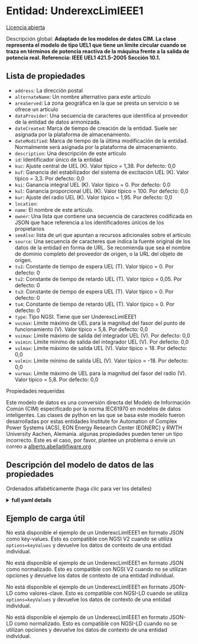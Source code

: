 Entidad: UnderexcLimIEEE1  
=========================  
[Licencia abierta](https://github.com/smart-data-models//dataModel.EnergyCIM/blob/master/UnderexcLimIEEE1/LICENSE.md)  
Descripción global: **Adaptado de los modelos de datos CIM. La clase representa el modelo de tipo UEL1 que tiene un límite circular cuando se traza en términos de potencia reactiva de la máquina frente a la salida de potencia real.  Referencia: IEEE UEL1 421.5-2005 Sección 10.1.**  

## Lista de propiedades  

- `address`: La dirección postal  - `alternateName`: Un nombre alternativo para este artículo  - `areaServed`: La zona geográfica en la que se presta un servicio o se ofrece un artículo  - `dataProvider`: Una secuencia de caracteres que identifica al proveedor de la entidad de datos armonizada.  - `dateCreated`: Marca de tiempo de creación de la entidad. Suele ser asignada por la plataforma de almacenamiento.  - `dateModified`: Marca de tiempo de la última modificación de la entidad. Normalmente será asignada por la plataforma de almacenamiento.  - `description`: Una descripción de este artículo  - `id`: Identificador único de la entidad  - `kuc`: Ajuste central de UEL (K).  Valor típico = 1,38. Por defecto: 0,0  - `kuf`: Ganancia del estabilizador del sistema de excitación UEL (K).  Valor típico = 3,3. Por defecto: 0,0  - `kui`: Ganancia integral UEL (K).  Valor típico = 0. Por defecto: 0.0  - `kul`: Ganancia proporcional UEL (K).  Valor típico = 100. Por defecto: 0,0  - `kur`: Ajuste del radio UEL (K).  Valor típico = 1,95. Por defecto: 0,0  - `location`:   - `name`: El nombre de este artículo.  - `owner`: Una lista que contiene una secuencia de caracteres codificada en JSON que hace referencia a los identificadores únicos de los propietarios  - `seeAlso`: lista de uri que apuntan a recursos adicionales sobre el artículo  - `source`: Una secuencia de caracteres que indica la fuente original de los datos de la entidad en forma de URL. Se recomienda que sea el nombre de dominio completo del proveedor de origen, o la URL del objeto de origen.  - `tu1`: Constante de tiempo de espera UEL (T).  Valor típico = 0. Por defecto: 0  - `tu2`: Constante de tiempo de retardo UEL (T).  Valor típico = 0,05. Por defecto: 0  - `tu3`: Constante de tiempo de espera UEL (T).  Valor típico = 0. Por defecto: 0  - `tu4`: Constante de tiempo de retardo UEL (T).  Valor típico = 0. Por defecto: 0  - `type`: Tipo NGSI. Tiene que ser UnderexcLimIEEE1  - `vucmax`: Límite máximo de UEL para la magnitud del fasor del punto de funcionamiento (V).  Valor típico = 5,8. Por defecto: 0,0  - `vuimax`: Límite máximo de salida del integrador UEL (V). Por defecto: 0,0  - `vuimin`: Límite mínimo de salida del integrador UEL (V). Por defecto: 0,0  - `vulmax`: Límite máximo de salida UEL (V).  Valor típico = 18. Por defecto: 0,0  - `vulmin`: Límite mínimo de salida UEL (V).  Valor típico = -18. Por defecto: 0,0  - `vurmax`: Límite máximo de UEL para la magnitud del fasor del radio (V).  Valor típico = 5,8. Por defecto: 0,0    
Propiedades requeridas  
Este modelo de datos es una conversión directa del Modelo de Información Común (CIM) especificado por la norma IEC61970 en modelos de datos inteligentes. Las clases de python en las que se basa este modelo fueron desarrolladas por estas entidades Institute for Automation of Complex Power Systems (ACS), EON Energy Research Center (EONERC) y RWTH University Aachen, Alemania. algunas propiedades pueden tener un tipo incorrecto. Este es el caso, por favor, plantee un problema o envíe un correo a alberto.abella@fiware.org  
## Descripción del modelo de datos de las propiedades  
Ordenados alfabéticamente (haga clic para ver los detalles)  
<details><summary><strong>full yaml details</strong></summary>    
```yaml  
UnderexcLimIEEE1:    
  description: 'Adapted from CIM data models. The class represents the Type UEL1 model which has a circular limit boundary when plotted in terms of machine reactive power vs. real power output.  Reference: IEEE UEL1 421.5-2005 Section 10.1.'    
  properties:    
    address:    
      description: 'The mailing address'    
      properties:    
        addressCountry:    
          description: 'Property. The country. For example, Spain. Model:''https://schema.org/addressCountry'''    
          type: string    
        addressLocality:    
          description: 'Property. The locality in which the street address is, and which is in the region. Model:''https://schema.org/addressLocality'''    
          type: string    
        addressRegion:    
          description: 'Property. The region in which the locality is, and which is in the country. Model:''https://schema.org/addressRegion'''    
          type: string    
        areaServed:    
          description: 'Property. The geographic area where a service or offered item is provided. Model:''https://schema.org/areaServed'''    
          type: string    
        postOfficeBoxNumber:    
          description: 'Property. The post office box number for PO box addresses. For example, Spain. Model:''https://schema.org/postOfficeBoxNumber'''    
          type: string    
        postalCode:    
          description: 'Property. The postal code. For example, Spain. Model:''https://schema.org/https://schema.org/postalCode'''    
          type: string    
        streetAddress:    
          description: 'Property. The street address. Model:''https://schema.org/streetAddress'''    
          type: string    
      type: Property    
      x-ngsi:    
        model: https://schema.org/address    
    alternateName:    
      description: 'An alternative name for this item'    
      type: Property    
    areaServed:    
      description: 'The geographic area where a service or offered item is provided'    
      type: Property    
      x-ngsi:    
        model: https://schema.org/Text    
    dataProvider:    
      description: 'A sequence of characters identifying the provider of the harmonised data entity.'    
      type: Property    
    dateCreated:    
      description: 'Entity creation timestamp. This will usually be allocated by the storage platform.'    
      format: date-time    
      type: Property    
    dateModified:    
      description: 'Timestamp of the last modification of the entity. This will usually be allocated by the storage platform.'    
      format: date-time    
      type: Property    
    description:    
      description: 'A description of this item'    
      type: Property    
    id:    
      anyOf: &underexclimieee1_-_properties_-_owner_-_items_-_anyof    
        - description: 'Property. Identifier format of any NGSI entity'    
          maxLength: 256    
          minLength: 1    
          pattern: ^[\w\-\.\{\}\$\+\*\[\]`|~^@!,:\\]+$    
          type: string    
        - description: 'Property. Identifier format of any NGSI entity'    
          format: uri    
          type: string    
      description: 'Unique identifier of the entity'    
      type: Property    
    kuc:    
      description: 'UEL center setting (K).  Typical Value = 1.38. Default: 0.0'    
      type: number    
      x-ngsi:    
        model: https://schema.org/Number    
    kuf:    
      description: 'UEL excitation system stabilizer gain (K).  Typical Value = 3.3. Default: 0.0'    
      type: number    
      x-ngsi:    
        model: https://schema.org/Number    
    kui:    
      description: 'UEL integral gain (K).  Typical Value = 0. Default: 0.0'    
      type: number    
      x-ngsi:    
        model: https://schema.org/Number    
    kul:    
      description: 'UEL proportional gain (K).  Typical Value = 100. Default: 0.0'    
      type: number    
      x-ngsi:    
        model: https://schema.org/Number    
    kur:    
      description: 'UEL radius setting (K).  Typical Value = 1.95. Default: 0.0'    
      type: number    
      x-ngsi:    
        model: https://schema.org/Number    
    location:    
      $id: https://geojson.org/schema/Geometry.json    
      $schema: "http://json-schema.org/draft-07/schema#"    
      oneOf:    
        - properties:    
            bbox:    
              items:    
                type: number    
              minItems: 4    
              type: array    
            coordinates:    
              items:    
                type: number    
              minItems: 2    
              type: array    
            type:    
              enum:    
                - Point    
              type: string    
          required:    
            - type    
            - coordinates    
          title: 'GeoJSON Point'    
          type: object    
        - properties:    
            bbox:    
              items:    
                type: number    
              minItems: 4    
              type: array    
            coordinates:    
              items:    
                items:    
                  type: number    
                minItems: 2    
                type: array    
              minItems: 2    
              type: array    
            type:    
              enum:    
                - LineString    
              type: string    
          required:    
            - type    
            - coordinates    
          title: 'GeoJSON LineString'    
          type: object    
        - properties:    
            bbox:    
              items:    
                type: number    
              minItems: 4    
              type: array    
            coordinates:    
              items:    
                items:    
                  items:    
                    type: number    
                  minItems: 2    
                  type: array    
                minItems: 4    
                type: array    
              type: array    
            type:    
              enum:    
                - Polygon    
              type: string    
          required:    
            - type    
            - coordinates    
          title: 'GeoJSON Polygon'    
          type: object    
        - properties:    
            bbox:    
              items:    
                type: number    
              minItems: 4    
              type: array    
            coordinates:    
              items:    
                items:    
                  type: number    
                minItems: 2    
                type: array    
              type: array    
            type:    
              enum:    
                - MultiPoint    
              type: string    
          required:    
            - type    
            - coordinates    
          title: 'GeoJSON MultiPoint'    
          type: object    
        - properties:    
            bbox:    
              items:    
                type: number    
              minItems: 4    
              type: array    
            coordinates:    
              items:    
                items:    
                  items:    
                    type: number    
                  minItems: 2    
                  type: array    
                minItems: 2    
                type: array    
              type: array    
            type:    
              enum:    
                - MultiLineString    
              type: string    
          required:    
            - type    
            - coordinates    
          title: 'GeoJSON MultiLineString'    
          type: object    
        - properties:    
            bbox:    
              items:    
                type: number    
              minItems: 4    
              type: array    
            coordinates:    
              items:    
                items:    
                  items:    
                    items:    
                      type: number    
                    minItems: 2    
                    type: array    
                  minItems: 4    
                  type: array    
                type: array    
              type: array    
            type:    
              enum:    
                - MultiPolygon    
              type: string    
          required:    
            - type    
            - coordinates    
          title: 'GeoJSON MultiPolygon'    
          type: object    
      title: 'GeoJSON Geometry'    
    name:    
      description: 'The name of this item.'    
      type: Property    
    owner:    
      description: 'A List containing a JSON encoded sequence of characters referencing the unique Ids of the owner(s)'    
      items:    
        anyOf: *underexclimieee1_-_properties_-_owner_-_items_-_anyof    
        description: 'Property. Unique identifier of the entity'    
      type: Property    
    seeAlso:    
      description: 'list of uri pointing to additional resources about the item'    
      oneOf:    
        - items:    
            - format: uri    
              type: string    
          minItems: 1    
          type: array    
        - format: uri    
          type: string    
      type: Property    
    source:    
      description: 'A sequence of characters giving the original source of the entity data as a URL. Recommended to be the fully qualified domain name of the source provider, or the URL to the source object.'    
      type: Property    
    tu1:    
      description: 'UEL lead time constant (T).  Typical Value = 0. Default: 0'    
      type: number    
      x-ngsi:    
        model: https://schema.org/Number    
    tu2:    
      description: 'UEL lag time constant (T).  Typical Value = 0.05. Default: 0'    
      type: number    
      x-ngsi:    
        model: https://schema.org/Number    
    tu3:    
      description: 'UEL lead time constant (T).  Typical Value = 0. Default: 0'    
      type: number    
      x-ngsi:    
        model: https://schema.org/Number    
    tu4:    
      description: 'UEL lag time constant (T).  Typical Value = 0. Default: 0'    
      type: number    
      x-ngsi:    
        model: https://schema.org/Number    
    type:    
      description: 'NGSI type. It has to be UnderexcLimIEEE1'    
      enum:    
        - UnderexcLimIEEE1    
      type: Property    
    vucmax:    
      description: 'UEL maximum limit for operating point phasor magnitude (V).  Typical Value = 5.8. Default: 0.0'    
      type: number    
      x-ngsi:    
        model: https://schema.org/Number    
    vuimax:    
      description: 'UEL integrator output maximum limit (V). Default: 0.0'    
      type: number    
      x-ngsi:    
        model: https://schema.org/Number    
    vuimin:    
      description: 'UEL integrator output minimum limit (V). Default: 0.0'    
      type: number    
      x-ngsi:    
        model: https://schema.org/Number    
    vulmax:    
      description: 'UEL output maximum limit (V).  Typical Value = 18. Default: 0.0'    
      type: number    
      x-ngsi:    
        model: https://schema.org/Number    
    vulmin:    
      description: 'UEL output minimum limit (V).  Typical Value = -18. Default: 0.0'    
      type: number    
      x-ngsi:    
        model: https://schema.org/Number    
    vurmax:    
      description: 'UEL maximum limit for radius phasor magnitude (V).  Typical Value = 5.8. Default: 0.0'    
      type: number    
      x-ngsi:    
        model: https://schema.org/Number    
  required: []    
  type: object    
```  
</details>    
## Ejemplo de carga útil  
No está disponible el ejemplo de un UnderexcLimIEEE1 en formato JSON como key-values. Esto es compatible con NGSI V2 cuando se utiliza `options=keyValues` y devuelve los datos de contexto de una entidad individual.  
No está disponible el ejemplo de un UnderexcLimIEEE1 en formato JSON como normalizado. Esto es compatible con NGSI V2 cuando no se utilizan opciones y devuelve los datos de contexto de una entidad individual.  
No está disponible el ejemplo de un UnderexcLimIEEE1 en formato JSON-LD como valores-clave. Esto es compatible con NGSI-LD cuando se utiliza `options=keyValues` y devuelve los datos de contexto de una entidad individual.  
No está disponible el ejemplo de un UnderexcLimIEEE1 en formato JSON-LD como normalizado. Esto es compatible con NGSI-LD cuando no se utilizan opciones y devuelve los datos de contexto de una entidad individual.  
